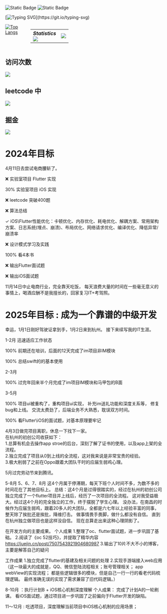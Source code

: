 
![Static Badge](https://img.shields.io/badge/xsh_never_forget_to_be_a_superman-blue)
![Static Badge](https://img.shields.io/badge/Flutter-iOS-blue)

[![Typing SVG](https://readme-typing-svg.herokuapp.com?font=Fira+Code&pause=1000&color=21F74D&random=false&width=435&lines=我的世界很大，有无限的可能性。;所有的一切，从这张桌子开始。;它是我的现在，也是我的未来......)](https://git.io/typing-svg)

<div style="display: flex;flex-wrap: nowrap;">
  <!-- 第一个元素 -->
  <div style="margin-right: 10px;display: inline-block;">
    <a href="https://github.com/anuraghazra/github-readme-stats">
      <img src="https://github-readme-stats.vercel.app/api/top-langs/?username=mrginpadd&layout=compact&theme=dark&bg_color=00000000" alt="Top Langs">
    </a>
  </div>

  <!-- 第二个元素 -->
  <table style="display: inline-block;">
    <tr>
      <td align="center">
        <div><b><em><span>Statistics</span></em></b></div>
        <img align="left" src="./assets/metrics.plugin.isocalendar.svg" />
      </td>
      <td align="left">
        <img src="https://github-readme-stats.vercel.app/api?username=mrginpadd&hide_border=true&show_icons=true&theme=dark&bg_color=00000000"/>
      </td>
    </tr>
  </table>
</div>




## 访问次数
<div align="left">
<img src="https://profile-counter.glitch.me/mrginpadd/count.svg">
</div>



## leetcode 中

<img src="https://stats.justsong.cn/api/leetcode/?username=xushihao&theme=light&cn=true"></img>

## 掘金
<img src="https://stats.justsong.cn/api/juejin?id=4877442362455"></img>


<h1>2024年目标</h1>

4月11日去尝试电商腰斩了。

<p>❌ 实验室项目 Flutter 实现</p>
<p>30% 实验室项目 iOS 实现</p>
<p>❌ leetcode 突破400题</p>
<p>❌ 算法总结</p>
<p>✓ iOS\Flutter性能优化：卡顿优化、内存优化、耗电优化、解耦方案、常用架构方案、日志系统(埋点、崩溃)、布局优化、网络请求优化、编译优化、降低异常/崩溃率</p>
<p>❌ 设计模式学习及实践</p>
<p>100% 看4本书</p>
<p>❌ 输出Flutter面试题</p>
<p>❌ 输出iOS面试题</p>

11月14日中止电商行业，完全靠天吃饭， 每天浪费大量的时间在一些毫无意义的事情上，喝酒应酬不是我擅长的，回家复习IT+考驾照。

<h1>2025年目标 : 成为一个靠谱的中级开发</h1> 
幸运，1月1日刚好驾驶证拿到手，1月2日来到杭州。
接下来续写我的IT生涯。

1-2月 迅速适应工作状态
<p>100% 前期还在培训，后面的12天完成了im项目非IM模块 </p>
<p>100% 总结swift的的基本使用</p>

2-3月
<p>100% 过完年回来半个月完成了im项目IM模块和马甲包的B面 </p>

3-5月
<p>100% 项目ui被重构了，重构项目ui实现， 补充im送礼功能和深度关系等， 修复bug和上线。
   交流太费劲了，后端业务不大熟悉，耽误双方时间。
</p>
<p>100% 看Flutter\iOS的面试题，对基本原理要牢记</p>

4月3日做完项目离职，休息一下找下一家。 <br/>
在杭州的初创公司收获如下： <br/>
1.总算有机会去操作app stroe的后台，深刻了解了证书的使用，以及app上架的全流程。 <br/>
2.独立完成了项目从0到上线的全流程，这对我来说是非常宝贵的经验。  <br/>
3.极大削弱了之前在Oppo跟着大团队干时的应届生弱鸡心理。  <br/>

5月过完劳动节来到腾讯。

5-8月
5、6、7、8月
这4个月属于停滞期，每天下班个人时间不多，为数不多的时间花在了其他目标上。
总结：这4个月是过得很踏实的，经过在杭州的初创公司独立完成了一个flutter项目并上线后，经历了一次项目的全流程。
这对我受益极大。经过这4个月的完全独立的工作，终于摆脱了学生心理。
没办法，在南昌的时候作为应届生弱鸡，跟着20多人的大团队，全都是六七年以上经验丰富的同事，整天除了挨批还是挨批，降维打击。
做事情畏手畏脚，做什么都没有自信。
直到在杭州独立做项目也是这样没自信。
现在总算走出来这种心理阴影了。

在开发方向的主要成果。
个人成果
1.整理了oc、flutter面试题，进一步巩固了基础。
2.阅读了《oc 52技巧》，并提取了精华内容 https://juejin.cn/post/7507543921904680987
3.输出了10片不大不小的博客，主要是解答自己的疑问

工作成果
1.独立完成了flutter的基建及相关问题的处理
2.实现手游端接入web应用（这一块最大的成就是，QQ、微信登陆流程相关；账号管理相关； app webView的实现流程； 
都是些逻辑很多的模块，但是自己一行一行的看老代码梳理逻辑。 最终准确无误的实现了需求兼容了旧代码逻辑。）


8-10月 ：执行计划B + iOS核心机制深度理解
个人成果：
完成了计划A的一轮刷课。
看iOS面试题，通过项目进一步巩固了之前偏向于Flutter开发的缺陷。

11～12月 : 吃透项目，深度理解当前项目中iOS核心机制的应用场景；





